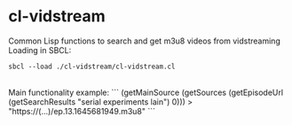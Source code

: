 # cl-vidstream
Common Lisp functions to search and get m3u8 videos from vidstreaming<br>
Loading in SBCL:
```
sbcl --load ./cl-vidstream/cl-vidstream.cl
```
<br>
Main functionality example:
```
(getMainSource (getSources (getEpisodeUrl (getSearchResults "serial experiments lain") 0)))
> "https://(...)/ep.13.1645681949.m3u8"
```
